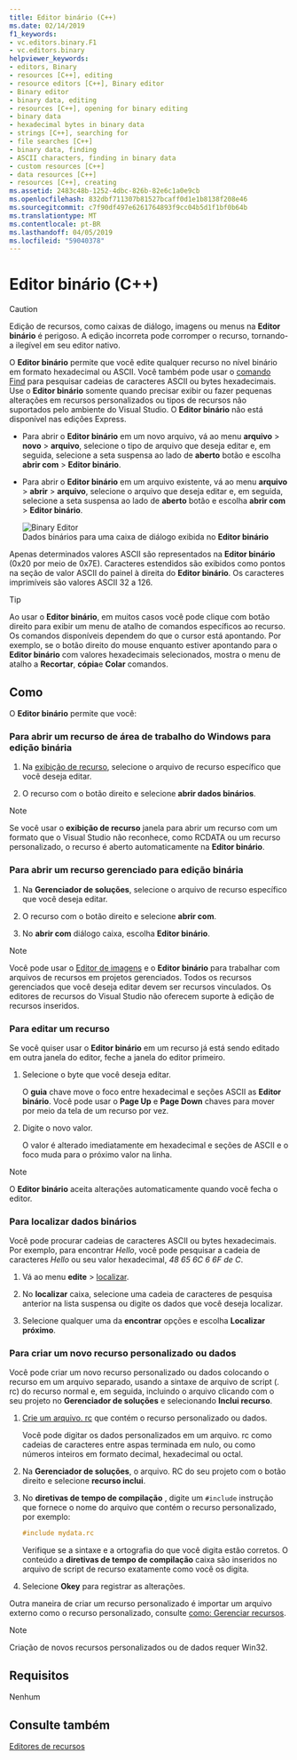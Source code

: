 ```yaml
---
title: Editor binário (C++)
ms.date: 02/14/2019
f1_keywords:
- vc.editors.binary.F1
- vc.editors.binary
helpviewer_keywords:
- editors, Binary
- resources [C++], editing
- resource editors [C++], Binary editor
- Binary editor
- binary data, editing
- resources [C++], opening for binary editing
- binary data
- hexadecimal bytes in binary data
- strings [C++], searching for
- file searches [C++]
- binary data, finding
- ASCII characters, finding in binary data
- custom resources [C++]
- data resources [C++]
- resources [C++], creating
ms.assetid: 2483c48b-1252-4dbc-826b-82e6c1a0e9cb
ms.openlocfilehash: 832dbf711307b81527bcaff0d1e1b8138f208e46
ms.sourcegitcommit: c7f90df497e6261764893f9cc04b5d1f1bf0b64b
ms.translationtype: MT
ms.contentlocale: pt-BR
ms.lasthandoff: 04/05/2019
ms.locfileid: "59040378"
---
```

# <a name="binary-editor-c"></a>Editor binário (C++)

> [!CAUTION]
> Edição de recursos, como caixas de diálogo, imagens ou menus na **Editor binário** é perigoso. A edição incorreta pode corromper o recurso, tornando-a ilegível em seu editor nativo.

O **Editor binário** permite que você edite qualquer recurso no nível binário em formato hexadecimal ou ASCII. Você também pode usar o [comando Find](/visualstudio/ide/reference/find-command) para pesquisar cadeias de caracteres ASCII ou bytes hexadecimais. Use o **Editor binário** somente quando precisar exibir ou fazer pequenas alterações em recursos personalizados ou tipos de recursos não suportados pelo ambiente do Visual Studio. O **Editor binário** não está disponível nas edições Express.

- Para abrir o **Editor binário** em um novo arquivo, vá ao menu **arquivo** > **novo** > **arquivo**, selecione o tipo de arquivo que deseja editar e, em seguida, selecione a seta suspensa ao lado de **aberto** botão e escolha **abrir com** > **Editor binário**.

- Para abrir o **Editor binário** em um arquivo existente, vá ao menu **arquivo** > **abrir** > **arquivo**, selecione o arquivo que deseja editar e, em seguida, selecione a seta suspensa ao lado de **aberto** botão e escolha **abrir com** > **Editor binário**.

   ![Binary Editor](../mfc/media/vcbinaryeditor2.gif "vcBinaryEditor2")<br/>
   Dados binários para uma caixa de diálogo exibida no **Editor binário**

Apenas determinados valores ASCII são representados na **Editor binário** (0x20 por meio de 0x7E). Caracteres estendidos são exibidos como pontos na seção de valor ASCII do painel à direita do **Editor binário**. Os caracteres imprimíveis são valores ASCII 32 a 126.

> [!TIP]
> Ao usar o **Editor binário**, em muitos casos você pode clique com botão direito para exibir um menu de atalho de comandos específicos ao recurso. Os comandos disponíveis dependem do que o cursor está apontando. Por exemplo, se o botão direito do mouse enquanto estiver apontando para o **Editor binário** com valores hexadecimais selecionados, mostra o menu de atalho a **Recortar**, **cópia**e **Colar** comandos.

## <a name="how-to"></a>Como

O **Editor binário** permite que você:

### <a name="to-open-a-windows-desktop-resource-for-binary-editing"></a>Para abrir um recurso de área de trabalho do Windows para edição binária

1. Na [exibição de recurso](how-to-create-a-resource-script-file.md#create-resources), selecione o arquivo de recurso específico que você deseja editar.

1. O recurso com o botão direito e selecione **abrir dados binários**.

> [!NOTE]
> Se você usar o **exibição de recurso** janela para abrir um recurso com um formato que o Visual Studio não reconhece, como RCDATA ou um recurso personalizado, o recurso é aberto automaticamente na **Editor binário**.

### <a name="to-open-a-managed-resource-for-binary-editing"></a>Para abrir um recurso gerenciado para edição binária

1. Na **Gerenciador de soluções**, selecione o arquivo de recurso específico que você deseja editar.

1. O recurso com o botão direito e selecione **abrir com**.

1. No **abrir com** diálogo caixa, escolha **Editor binário**.

> [!NOTE]
> Você pode usar o [Editor de imagens](../windows/image-editor-for-icons.md) e o **Editor binário** para trabalhar com arquivos de recursos em projetos gerenciados. Todos os recursos gerenciados que você deseja editar devem ser recursos vinculados. Os editores de recursos do Visual Studio não oferecem suporte à edição de recursos inseridos.

### <a name="to-edit-a-resource"></a>Para editar um recurso

Se você quiser usar o **Editor binário** em um recurso já está sendo editado em outra janela do editor, feche a janela do editor primeiro.

1. Selecione o byte que você deseja editar.

   O **guia** chave move o foco entre hexadecimal e seções ASCII as **Editor binário**. Você pode usar o **Page Up** e **Page Down** chaves para mover por meio da tela de um recurso por vez.

1. Digite o novo valor.

   O valor é alterado imediatamente em hexadecimal e seções de ASCII e o foco muda para o próximo valor na linha.

> [!NOTE]
> O **Editor binário** aceita alterações automaticamente quando você fecha o editor.

### <a name="to-find-binary-data"></a>Para localizar dados binários

Você pode procurar cadeias de caracteres ASCII ou bytes hexadecimais. Por exemplo, para encontrar *Hello*, você pode pesquisar a cadeia de caracteres *Hello* ou seu valor hexadecimal, *48 65 6C 6 6F de C*.

1. Vá ao menu **edite** > [localizar](/visualstudio/ide/reference/find-command).

1. No **localizar** caixa, selecione uma cadeia de caracteres de pesquisa anterior na lista suspensa ou digite os dados que você deseja localizar.

1. Selecione qualquer uma da **encontrar** opções e escolha **Localizar próximo**.

### <a name="to-create-a-new-custom-or-data-resource"></a>Para criar um novo recurso personalizado ou dados

Você pode criar um novo recurso personalizado ou dados colocando o recurso em um arquivo separado, usando a sintaxe de arquivo de script (. rc) do recurso normal e, em seguida, incluindo o arquivo clicando com o seu projeto no **Gerenciador de soluções** e selecionando  **Inclui recurso**.

1. [Crie um arquivo. rc](../windows/how-to-create-a-resource-script-file.md) que contém o recurso personalizado ou dados.

   Você pode digitar os dados personalizados em um arquivo. rc como cadeias de caracteres entre aspas terminada em nulo, ou como números inteiros em formato decimal, hexadecimal ou octal.

1. Na **Gerenciador de soluções**, o arquivo. RC do seu projeto com o botão direito e selecione **recurso inclui**.

1. No **diretivas de tempo de compilação** , digite um `#include` instrução que fornece o nome do arquivo que contém o recurso personalizado, por exemplo:

    ```cpp
    #include mydata.rc
    ```

   Verifique se a sintaxe e a ortografia do que você digita estão corretos. O conteúdo a **diretivas de tempo de compilação** caixa são inseridos no arquivo de script de recurso exatamente como você os digita.

1. Selecione **Okey** para registrar as alterações.

Outra maneira de criar um recurso personalizado é importar um arquivo externo como o recurso personalizado, consulte [como: Gerenciar recursos](../windows/how-to-import-and-export-resources.md).

> [!NOTE]
> Criação de novos recursos personalizados ou de dados requer Win32.

## <a name="requirements"></a>Requisitos

Nenhum

## <a name="see-also"></a>Consulte também

[Editores de recursos](../windows/resource-editors.md)